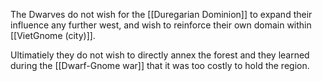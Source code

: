 The Dwarves do not wish for the [[Duregarian Dominion]] to expand their influence any further west, and wish to reinforce their own domain within [[VietGnome (city)]].

Ultimatiely they do not wish to directly annex the forest and they learned during the [[Dwarf-Gnome war]] that it was too costly to hold the region. 